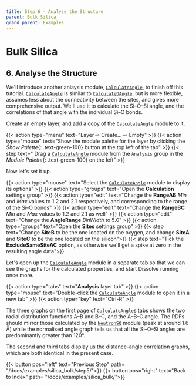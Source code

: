 ```yaml
---
title: Step 6 - Analyse the Structure
parent: Bulk Silica
grand_parent: Examples
---
```

# Bulk Silica

## 6. Analyse the Structure

We'll introduce another anlaysis module, [`CalculateAngle`](../../userguide/modules/calculateangle), to finish off this tutorial. [`CalculateAngle`](../../userguide/modules/calculateangle) is similar to [`CalculateDAngle`](../../userguide/modules/calculatedangle), but is more flexible, assumes less about the connectivity between the sites, and gives more comprehensive output. We'll use it to calculate the Si&ndash;O&ndash;Si angle, and the correlations of that angle with the individual Si&ndash;O bonds.

Create an empty layer, and add a copy of the [`CalculateAngle`](../../userguide/modules/calculateangle) module to it.

{{< action type="menu" text="Layer &#8680; Create... &#8680; Empty" >}}
{{< action type="mouse" text="Show the module palette for the layer by clicking the _Show Palette_{: .text-green-100} button at the top left of the tab" >}}
{{< step text=" Drag a [`CalculateAngle`](../../userguide/modules/calculateangle) module from the `Analysis` group in the _Module Palette_{: .text-green-100} on the left" >}}

Now let's set it up.

{{< action type="mouse" text="Select the [`CalculateAngle`](../../userguide/modules/calculateangle) module to display its options" >}}
{{< action type="groups" text="Open the **Calculation** settings group" >}}
{{< action type="edit" text="Change the **RangeAB** _Min_ and _Max_ values to 1.2 and 2.1 respectively, and corresponding to the range of the Si&ndash;O bonds" >}}
{{< action type="edit" text="Change the **RangeBC** _Min_ and _Max_ values to 1.2 and 2.1 as well" >}}
{{< action type="edit" text="Change the **AngleRange** _BinWidth_ to 5.0" >}}
{{< action type="groups" text="Open the **Sites** settings group" >}}
{{< step text="Change **SiteB** to be the one located on the oxygen, and change **SiteA** and **SiteC** to be the one located on the silicon">}}
{{< step text="Tick the **ExcludeSameSiteAC** option, as otherwise we'll get a spike at zero in the resulting angle data">}}

Let's open up the [`CalculateAngle`](../../userguide/modules/calculateangle) module in a separate tab so that we can see the graphs for the calculated properties, and start Dissolve running once more.

{{< action type="tabs" text="**Analysis** layer tab" >}}
{{< action type="mouse" text="Double-click the [`CalculateAngle`](../../userguide/modules/calculateangle) module to open it in a new tab" >}}
{{< action type="key" text="Ctrl-R" >}}


The three graphs on the first page of [`CalculateAngle`](../../userguide/modules/calculateangle)s tabs shows the two radial distribution functions A&ndash;B and B&ndash;C, and the A&ndash;B&ndash;C angle. The RDFs should mirror those calculated by the [`NeutronSQ`](../../userguide/modules/neutronsq) module (peak at around 1.6 &#8491;) while the normalised angle graph tells us that all the Si&ndash;O&ndash;Si angles are predominantly greater than 120&deg;.

The second and third tabs display us the distance-angle correlation graphs, which are both identical in the present case.


{{< button pos="left" text="Previous Step" path= "/docs/examples/silica_bulk/step5/">}}
{{< button pos="right" text="Back to Index" path= "/docs/examples/silica_bulk/">}}
